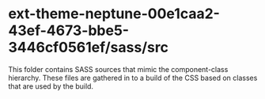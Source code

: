 # ext-theme-neptune-00e1caa2-43ef-4673-bbe5-3446cf0561ef/sass/src

This folder contains SASS sources that mimic the component-class hierarchy. These files
are gathered in to a build of the CSS based on classes that are used by the build.
